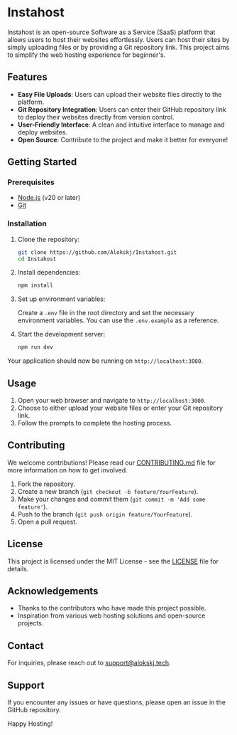 # Instahost

Instahost is an open-source Software as a Service (SaaS) platform that allows users to host their websites effortlessly. Users can host their sites by simply uploading files or by providing a Git repository link. This project aims to simplify the web hosting experience for beginner's.

## Features

-   **Easy File Uploads**: Users can upload their website files directly to the platform.
-   **Git Repository Integration**: Users can enter their GitHub repository link to deploy their websites directly from version control.
-   **User-Friendly Interface**: A clean and intuitive interface to manage and deploy websites.
-   **Open Source**: Contribute to the project and make it better for everyone!

## Getting Started

### Prerequisites

-   [Node.js](https://nodejs.org/en/download/) (v20 or later)
-   [Git](https://git-scm.com/downloads)

### Installation

1. Clone the repository:

    ```bash
    git clone https://github.com/Alokskj/Instahost.git
    cd Instahost
    ```

2. Install dependencies:

    ```bash
    npm install
    ```

3. Set up environment variables:

    Create a `.env` file in the root directory and set the necessary environment variables. You can use the `.env.example` as a reference.

4. Start the development server:

    ```bash
    npm run dev
    ```

Your application should now be running on `http://localhost:3000`.

## Usage

1. Open your web browser and navigate to `http://localhost:3000`.
2. Choose to either upload your website files or enter your Git repository link.
3. Follow the prompts to complete the hosting process.

## Contributing

We welcome contributions! Please read our [CONTRIBUTING.md](CONTRIBUTING.md) file for more information on how to get involved.

1. Fork the repository.
2. Create a new branch (`git checkout -b feature/YourFeature`).
3. Make your changes and commit them (`git commit -m 'Add some feature'`).
4. Push to the branch (`git push origin feature/YourFeature`).
5. Open a pull request.

## License

This project is licensed under the MIT License - see the [LICENSE](LICENSE) file for details.

## Acknowledgements

-   Thanks to the contributors who have made this project possible.
-   Inspiration from various web hosting solutions and open-source projects.

## Contact

For inquiries, please reach out to support@alokskj.tech.

## Support

If you encounter any issues or have questions, please open an issue in the GitHub repository.

Happy Hosting!
